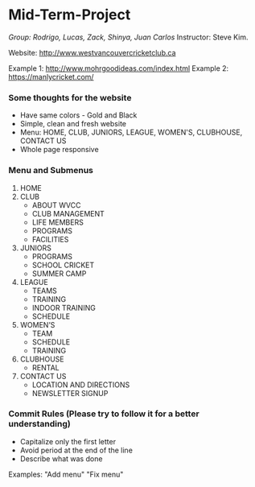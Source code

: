 # Mid-Term-Project

*Group: Rodrigo, Lucas, Zack, Shinya, Juan Carlos*
Instructor: Steve Kim.

Website: http://www.westvancouvercricketclub.ca

Example 1: http://www.mohrgoodideas.com/index.html
Example 2: https://manlycricket.com/

### **Some thoughts for the website**

  - Have same colors - Gold and Black
  - Simple, clean and fresh website
  - Menu: HOME, CLUB, JUNIORS, LEAGUE, WOMEN'S, CLUBHOUSE, CONTACT US
  - Whole page responsive

### **Menu and Submenus**
1. HOME
2. CLUB
    - ABOUT WVCC
    - CLUB MANAGEMENT
    - LIFE MEMBERS
    - PROGRAMS
    - FACILITIES
3. JUNIORS
    - PROGRAMS
    - SCHOOL CRICKET
    - SUMMER CAMP
4. LEAGUE
    - TEAMS
    - TRAINING
    - INDOOR TRAINING
    - SCHEDULE
5. WOMEN’S
    - TEAM
    - SCHEDULE
    - TRAINING
6. CLUBHOUSE
    - RENTAL
7. CONTACT US
    - LOCATION AND DIRECTIONS
    - NEWSLETTER SIGNUP

### **Commit Rules (Please try to follow it for a better understanding)**
- Capitalize only the first letter
- Avoid period at the end of the line
- Describe what was done

Examples: "Add menu" "Fix menu"
